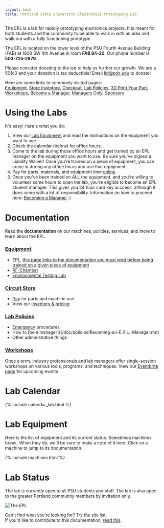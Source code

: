 ```yaml
---
layout: base
title: Portland State University Electronics Prototyping Lab
---
```



The EPL is a lab for rapidly prototyping electronics projects. 
It is meant for both students and the community to be able to walk in with an idea and walk out with a fully functioning prototype.

The EPL is located on the lower level of the PSU Fourth Avenue Building (FAB) at 1900 SW 4th Avenue in room **FAB 84-20**. 
Our phone number is **503-725-2879**.

Please consider donating to the lab to help us further our growth.
We are a 501c3 and your donation is tax deductible! Email lid@pdx.edu to donate!

Here are some links to commonly visited pages:  
[Equipment],
[Store Inventory](https://docs.google.com/spreadsheets/d/1T6L1wMZB_uBk6gHJLCA_7ZLlcPsRINpWQgxlCC_Aa9U/pubhtml?),
[Checkout],
[Lab Policies],
[3D Print Your Part],
[Workshops],
[Become a Manager],
[Managers Only][manager repo],
[Sponsors]

# Using the Labs

It's easy! Here's what you do:

 1. View our [Lab Equipment](/doc/equip) and read the instructions on the equipment you want to use.
 1. Check the calendar (below) for office hours.
 1. Come to the lab during those office hours and get trained by an EPL manager on the equipment you want to use. Be sure you've signed a Liability Waiver! Once you're trained on a piece of equipment, you can come in during any office hours and use that equipment.
 1. Pay for parts, materials, and equipment time [online][checkout].
 1. Once you've been trained on ALL the equipment, and you're willing to volunteer some hours to open the lab, you're eligible to become an EPL student manager. This gives you 24 hour card key acccess, although it does come with a lot of responsibility. Information on how to proceed here: [Becoming a Manager](/doc/policies/Becoming-an-E.P.L.-Manager.md) :)

# Documentation
Read the **documentation** on our machines, policies, services, and more to learn about the EPL.

### [Equipment](/doc/equip/index.md)
- EPL, [this page links to the documentation you *must read* before being trained on a given piece of equipment](/doc/equip/index.md)
- [RF-Chamber](/doc/equip/testing/RF-Chamber.md)
- [Environmental Testing Lab](/doc/equip/testing/ETL/index.md)

### [Circuit Store](/doc/store/index.md)
- [Pay](https://commerce.cashnet.com/cashneti/selfserve/BrowseCatalog.aspx) for parts and machine use
- View our [inventory & pricing](https://docs.google.com/spreadsheets/d/1T6L1wMZB_uBk6gHJLCA_7ZLlcPsRINpWQgxlCC_Aa9U/pubhtml?)

### [Lab Policies](/doc/policies/index.md)
- [Emergency](/doc/policies/Safety-protocols) procedures
- How to [be a manager]((/doc/policies/Becoming-an-E.P.L.-Manager.md)
- Other administrative things

### [Workshops](/doc/workshops/index.md)
Once a term, industry professionals and lab managers offer single-session workshops on various tools, programs, and techniques.
View our [Eventbrite page](https://www.eventbrite.com/o/portland-state-university-electronics-prototyping-lab-epl-11381470478) for upcoming events

# Lab Calendar
{% include calendar_lab.html %}

# Lab Equipment
Here is the list of equipment and its current status. Sometimes machines
break. When they do, we'll be sure to make a note of it here.
Click on a machine to jump to its documentation.

{% include machines.html %}

# Lab Status
The lab is currently open to all PSU students and staff. The lab is also open to the greater Portland community members by
invitation only.

![The EPL](/images/lab_panorama1.JPG)

Can't find what you're looking for? Try the [site list](/doc/siteList.md).  
If you'd like to contribute to this documentation, [read this](/doc/contributing.md).

[manager repo]: https://github.com/psu-epl/epl-managers-private/wiki
[Equipment]: doc/equip
[Circuit Store and Lockers]: doc/store
[Lab Policies]: doc/policies
[RF Chamber]: doc/equip/testing/RF-Chamber
[3D Print Your Part]: doc/equip/printer
[Workshops]: https://www.eventbrite.com/o/portland-state-university-electronics-prototyping-lab-epl-11381470478
[Become a Manager]: doc/policies/Becoming-an-E.P.L.-Manager
[Sponsors]: doc/policies/Sponsors
[checkout]: https://commerce.cashnet.com/ecei
[donate]: https://cconn.foundation.pdx.edu/ccon/new_gift.do?action=newGift&giving_page_id=240
[Eventbrite]: https://www.eventbrite.com/o/portland-state-university-electronics-prototyping-lab-epl-11381470478
